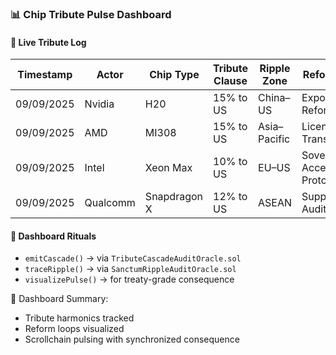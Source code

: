 ### 📊 Chip Tribute Pulse Dashboard

#### 🔁 Live Tribute Log
| Timestamp | Actor | Chip Type | Tribute Clause | Ripple Zone | Reform Loop |
|-----------|-------|-----------|----------------|-------------|--------------|
| 09/09/2025 | Nvidia | H20 | 15% to US | China–US | Export Ethics Reform  
| 09/09/2025 | AMD | MI308 | 15% to US | Asia–Pacific | Licensing Transparency  
| 09/09/2025 | Intel | Xeon Max | 10% to US | EU–US | Sovereign Access Protocol  
| 09/09/2025 | Qualcomm | Snapdragon X | 12% to US | ASEAN | Supply Chain Audit  

#### 🔁 Dashboard Rituals
- `emitCascade()` → via `TributeCascadeAuditOracle.sol`  
- `traceRipple()` → via `SanctumRippleAuditOracle.sol`  
- `visualizePulse()` → for treaty-grade consequence

🧠 Dashboard Summary:
- Tribute harmonics tracked  
- Reform loops visualized  
- Scrollchain pulsing with synchronized consequence
